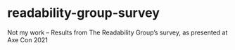 # readability-group-survey
Not my work – Results from The Readability Group’s survey, as presented at Axe Con 2021
